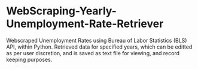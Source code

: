 # WebScraping-Yearly-Unemployment-Rate-Retriever
Webscraped Unemployment Rates using Bureau of Labor Statistics (BLS) API, within Python. Retrieved data for specified years, which can be editted as per user discretion, and is saved as text file for viewing, and record keeping purposes.
